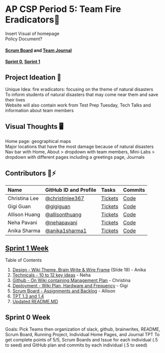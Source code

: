 # AP CSP Period 5: Team Fire Eradicators🧯
Insert Visual of homepage<br>
Policy Document?<br>
#### [Scrum Board](https://github.com/christinlee367/n225_fire_eradicators/projects/1) and [Team Journal](https://docs.google.com/presentation/d/1DApdo31H95xfT2xFg8UQQlewpzwJxkxVgRRZPVxQS9U/edit?usp=sharing)
#### [Sprint 0](https://github.com/anika1sharma1/n225_FireEradicatorsTheSequel/blob/main/README.md#sprint-0-week), [Sprint 1](https://github.com/anika1sharma1/n225_FireEradicatorsTheSequel/blob/main/README.md#sprint-1-week)

## Project Ideation 🚀
Unique Idea: fire eradicators: focusing on the theme of natural disasters<br>
To inform students of natural disasters that may come near them and save their lives<br>
Website will also contain work from Test Prep Tuesday, Tech Talks and information about team members<br>

## Visual Thoughts 🖥
Home page: geographical maps<br>
Major locations that have the most damage because of natural disasters<br>
Nav bar with Home, About > dropdown with team members, Mini-Labs > dropdown with different pages including a greetings page, Journals<br>

## Contributors 👋⚡️
| Name | GitHub ID and Profile | Tasks | Commits |
|:-----|:----------------------|:------|:--------|
| Christina Lee | [@christinlee367](https://github.com/christinlee367) | [Tickets](https://github.com/anika1sharma1/n225_FireEradicatorsTheSequel/issues/assigned/christinlee367) |[Code](https://github.com/anika1sharma1/n225_FireEradicatorsTheSequel/commits?author=christinlee367)
| Gigi Guan | [@gigiguan](https://github.com/gigiguan) | [Tickets](https://github.com/anika1sharma1/n225_FireEradicatorsTheSequel/issues/assigned/gigiguan) |[Code](https://github.com/anika1sharma1/n225_FireEradicatorsTheSequel/commits?author=gigiguan)
| Allison Huang | [@allisonthuang](https://github.com/allisonthuang) | [Tickets](https://github.com/anika1sharma1/n225_FireEradicatorsTheSequel/issues/assigned/allisonthuang) |[Code](https://github.com/anika1sharma1/n225_FireEradicatorsTheSequel/commits?author=allisonthuang)
| Neha Pavani | [@nehapavani](https://github.com/nehapavani) | [Tickets](https://github.com/anika1sharma1/n225_FireEradicatorsTheSequel/issues/assigned/nehapavani) |[Code](https://github.com/anika1sharma1/n225_FireEradicatorsTheSequel/commits?author=nehapavani)
| Anika Sharma | [@anika1sharma1](https://github.com/anika1sharma1) | [Tickets](https://github.com/anika1sharma1/n225_FireEradicatorsTheSequel/issues/assigned/anika1sharma1) |[Code](https://github.com/anika1sharma1/n225_FireEradicatorsTheSequel/commits?author=anika1sharma1)

## [Sprint 1 Week](https://github.com/anika1sharma1/n225_FireEradicatorsTheSequel/issues/11)<br>
Table of Contents<br>
1. [Design - Wiki Theme, Brain Write & Wire Frame](https://docs.google.com/presentation/d/1DApdo31H95xfT2xFg8UQQlewpzwJxkxVgRRZPVxQS9U/edit?usp=sharing) (Slide 19) - Anika
2. [Technicals - 10 to 12 key ideas](https://github.com/anika1sharma1/n225_FireEradicatorsTheSequel/wiki#key-ideas-and-features) - Neha
3. [Github - On Wiki containing Management Plan](https://github.com/anika1sharma1/n225_FireEradicatorsTheSequel/wiki#how-have-you-started-your-github-project) - Christina
4. [Deployment - Wiki Plan, Hardware and Frequency](https://github.com/anika1sharma1/n225_FireEradicatorsTheSequel/wiki#deployment-hardware-and-frequency) - Gigi
5. [Scrum Board - Assignments and Backlog](https://github.com/anika1sharma1/n225_FireEradicatorsTheSequel/projects/1) - Allison
6. [TPT 1.3 and 1.4](https://docs.google.com/presentation/d/1DApdo31H95xfT2xFg8UQQlewpzwJxkxVgRRZPVxQS9U/edit?usp=sharing)
7. [Updated README.MD](https://github.com/anika1sharma1/n225_FireEradicatorsTheSequel/blob/main/README.md)

## Sprint 0 Week  
Goals: Pick Teams then organization of slack, github, brainwrites, README, Scrum Board, Running Project, Individual Home Pages, and Journal TPT
To get complete points of 5/5, Scrum Boards and Issue for each individual (.5 to seed) and GitHub plan and commits by each individual (.5 to seed)
